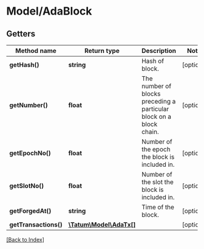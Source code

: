 # Model/AdaBlock

## Getters

Method name | Return type | Description | Notes
------------ | ------------- | ------------- | -------------
**getHash()** | **string** | Hash of block. | [optional]
**getNumber()** | **float** | The number of blocks preceding a particular block on a block chain. | [optional]
**getEpochNo()** | **float** | Number of the epoch the block is included in. | [optional]
**getSlotNo()** | **float** | Number of the slot the block is included in. | [optional]
**getForgedAt()** | **string** | Time of the block. | [optional]
**getTransactions()** | [**\Tatum\Model\AdaTx[]**](AdaTx.md) |  | [optional]

[[Back to Index]](../index.md)
